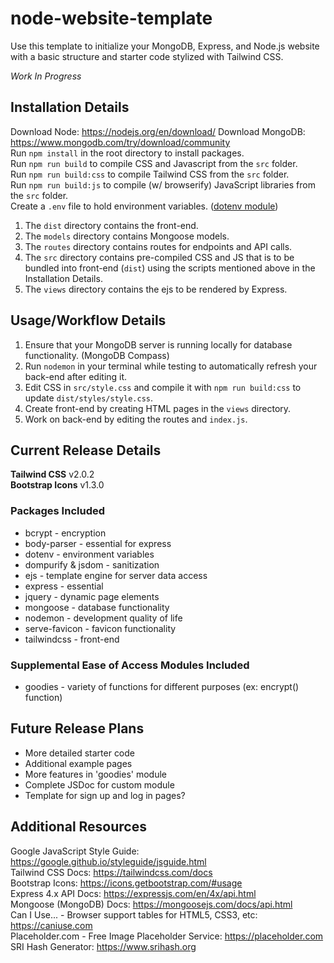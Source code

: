 # node-website-template
Use this template to initialize your MongoDB, Express, and Node.js website with a basic structure and starter code stylized with Tailwind CSS.

*Work In Progress*

## Installation Details
Download Node: https://nodejs.org/en/download/
Download MongoDB: https://www.mongodb.com/try/download/community  
Run `npm install` in the root directory to install packages.  
Run `npm run build` to compile CSS and Javascript from the `src` folder.  
Run `npm run build:css` to compile Tailwind CSS from the `src` folder.  
Run `npm run build:js` to compile (w/ browserify) JavaScript libraries from the `src` folder.  
Create a `.env` file to hold environment variables. ([dotenv module](https://www.npmjs.com/package/dotenv))
1. The `dist` directory contains the front-end.
2. The `models` directory contains Mongoose models.
3. The `routes` directory contains routes for endpoints and API calls.
4. The `src` directory contains pre-compiled CSS and JS that is to be bundled into front-end (`dist`) using the
   scripts mentioned above in the Installation Details.
5. The `views` directory contains the ejs to be rendered by Express.

## Usage/Workflow Details
1. Ensure that your MongoDB server is running locally for database functionality. (MongoDB Compass)  
2. Run `nodemon` in your terminal while testing to automatically refresh your back-end after editing it.  
3. Edit CSS in `src/style.css` and compile it with `npm run build:css` to update `dist/styles/style.css`.
4. Create front-end by creating HTML pages in the `views` directory.
5. Work on back-end by editing the routes and `index.js`.

## Current Release Details
**Tailwind CSS** v2.0.2  
**Bootstrap Icons** v1.3.0

### Packages Included
* bcrypt - encryption
* body-parser - essential for express
* dotenv - environment variables
* dompurify & jsdom - sanitization
* ejs - template engine for server data access
* express - essential
* jquery - dynamic page elements
* mongoose - database functionality
* nodemon - development quality of life
* serve-favicon - favicon functionality
* tailwindcss - front-end
 
### Supplemental Ease of Access Modules Included
* goodies - variety of functions for different purposes (ex: encrypt() function)

## Future Release Plans
* More detailed starter code
* Additional example pages
* More features in 'goodies' module
* Complete JSDoc for custom module
* Template for sign up and log in pages?

## Additional Resources
Google JavaScript Style Guide: https://google.github.io/styleguide/jsguide.html  
Tailwind CSS Docs: https://tailwindcss.com/docs  
Bootstrap Icons: https://icons.getbootstrap.com/#usage  
Express 4.x API Docs: https://expressjs.com/en/4x/api.html  
Mongoose (MongoDB) Docs: https://mongoosejs.com/docs/api.html  
Can I Use... - Browser support tables for HTML5, CSS3, etc: https://caniuse.com  
Placeholder.com - Free Image Placeholder Service: https://placeholder.com  
SRI Hash Generator: https://www.srihash.org